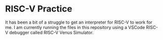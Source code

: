 # RISC-V Practice

It has been a bit of a struggle to get an interpreter for RISC-V to work for me. I am currently running the files in this repository using a VSCode RISC-V debugger called RISC-V Venus Simulator.